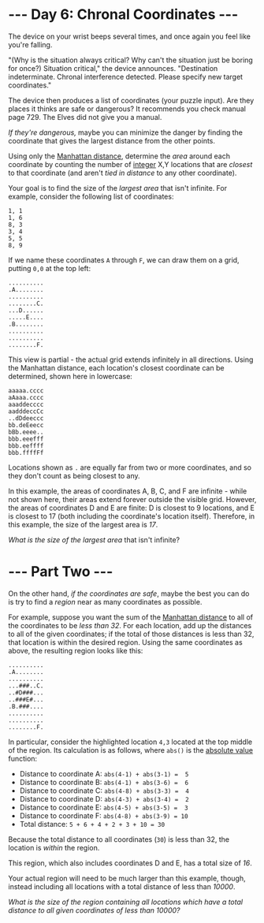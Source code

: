 ﻿# --- Day 6: Chronal Coordinates ---

The device on your wrist beeps several times, and once again you feel like you're falling.

"(Why is the situation always critical? Why can't the situation just be boring for once?) Situation critical," the device announces. "Destination indeterminate. Chronal interference detected. Please specify new target coordinates."

The device then produces a list of coordinates (your puzzle input). Are they places it thinks are safe or dangerous? It recommends you check manual page 729. The Elves did not give you a manual.

*If they're dangerous,* maybe you can minimize the danger by finding the coordinate that gives the largest distance from the other points.

Using only the [Manhattan distance](https://en.wikipedia.org/wiki/Taxicab_geometry), determine the *area* around each coordinate by counting the number of [integer](https://en.wikipedia.org/wiki/Integer) X,Y locations that are *closest* to that coordinate (and aren't *tied in distance* to any other coordinate).

Your goal is to find the size of the *largest area* that isn't infinite. For example, consider the following list of coordinates:


```
1, 1
1, 6
8, 3
3, 4
5, 5
8, 9
```


If we name these coordinates ```A``` through ```F```, we can draw them on a grid, putting ```0,0``` at the top left:


```
..........
.A........
..........
........C.
...D......
.....E....
.B........
..........
..........
........F.
```


This view is partial - the actual grid extends infinitely in all directions.  Using the Manhattan distance, each location's closest coordinate can be determined, shown here in lowercase:


```
aaaaa.cccc
aAaaa.cccc
aaaddecccc
aadddeccCc
..dDdeeccc
bb.deEeecc
bBb.eeee..
bbb.eeefff
bbb.eeffff
bbb.ffffFf
```


Locations shown as ```.``` are equally far from two or more coordinates, and so they don't count as being closest to any.

In this example, the areas of coordinates A, B, C, and F are infinite - while not shown here, their areas extend forever outside the visible grid. However, the areas of coordinates D and E are finite: D is closest to 9 locations, and E is closest to 17 (both including the coordinate's location itself).  Therefore, in this example, the size of the largest area is *17*.

*What is the size of the largest area* that isn't infinite?

# --- Part Two ---

On the other hand, *if the coordinates are safe*, maybe the best you can do is try to find a *region* near as many coordinates as possible.

For example, suppose you want the sum of the [Manhattan distance](https://en.wikipedia.org/wiki/Taxicab_geometry) to all of the coordinates to be *less than 32*.  For each location, add up the distances to all of the given coordinates; if the total of those distances is less than 32, that location is within the desired region. Using the same coordinates as above, the resulting region looks like this:


```
..........
.A........
..........
...###..C.
..#D###...
..###E#...
.B.###....
..........
..........
........F.
```


In particular, consider the highlighted location ```4,3``` located at the top middle of the region. Its calculation is as follows, where ```abs()``` is the [absolute value](https://en.wikipedia.org/wiki/Absolute_value) function:


* Distance to coordinate A: ```abs(4-1) + abs(3-1) =  5```
* Distance to coordinate B: ```abs(4-1) + abs(3-6) =  6```
* Distance to coordinate C: ```abs(4-8) + abs(3-3) =  4```
* Distance to coordinate D: ```abs(4-3) + abs(3-4) =  2```
* Distance to coordinate E: ```abs(4-5) + abs(3-5) =  3```
* Distance to coordinate F: ```abs(4-8) + abs(3-9) = 10```
* Total distance: ```5 + 6 + 4 + 2 + 3 + 10 = 30```


Because the total distance to all coordinates (```30```) is less than 32, the location is *within* the region.

This region, which also includes coordinates D and E, has a total size of *16*.

Your actual region will need to be much larger than this example, though, instead including all locations with a total distance of less than *10000*.

*What is the size of the region containing all locations which have a total distance to all given coordinates of less than 10000?*